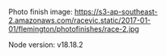Photo finish image: https://s3-ap-southeast-2.amazonaws.com/racevic.static/2017-01-01/flemington/photofinishes/race-2.jpg

Node version: v18.18.2

